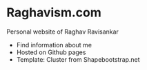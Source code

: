# Raghavism.com
Personal website of Raghav Ravisankar
- Find information about me 
- Hosted on Github pages
- Template: Cluster from Shapebootstrap.net
